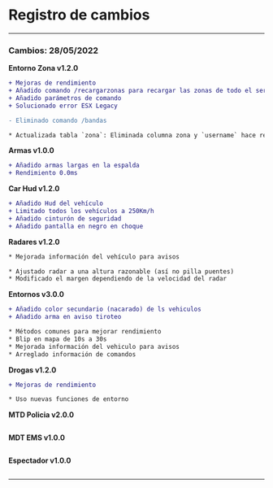 # Registro de cambios

----------

### Cambios: 28/05/2022
**Entorno Zona v1.2.0**
```diff
+ Mejoras de rendimiento
+ Añadido comando /recargarzonas para recargar las zonas de todo el servidor
+ Añadido parámetros de comando
+ Solucionado error ESX Legacy

- Eliminado comando /bandas

* Actualizada tabla `zona`: Eliminada columna zona y `username` hace referencia a la licencia de Rockstar. 
```

**Armas v1.0.0**
```diff
+ Añadido armas largas en la espalda
+ Rendimiento 0.0ms
```

**Car Hud v1.2.0**
```diff
+ Añadido Hud del vehículo
+ Limitado todos los vehículos a 250Km/h
+ Añadido cinturón de seguridad
+ Añadido pantalla en negro en choque
```

**Radares v1.2.0**
```diff
* Mejorada información del vehículo para avisos

* Ajustado radar a una altura razonable (así no pilla puentes)
* Modificado el margen dependiendo de la velocidad del radar
```

**Entornos v3.0.0**
```diff
+ Añadido color secundario (nacarado) de ls vehiculos
+ Añadido arma en aviso tiroteo

* Métodos comunes para mejorar rendimiento
* Blip en mapa de 10s a 30s
* Mejorada información del vehiculo para avisos
* Arreglado información de comandos
```

**Drogas v1.2.0**
```diff
+ Mejoras de rendimiento

* Uso nuevas funciones de entorno
```

**MTD Policia v2.0.0**
```diff

```

**MDT EMS v1.0.0**
```diff

```

**Espectador v1.0.0**
```diff

```
----------
